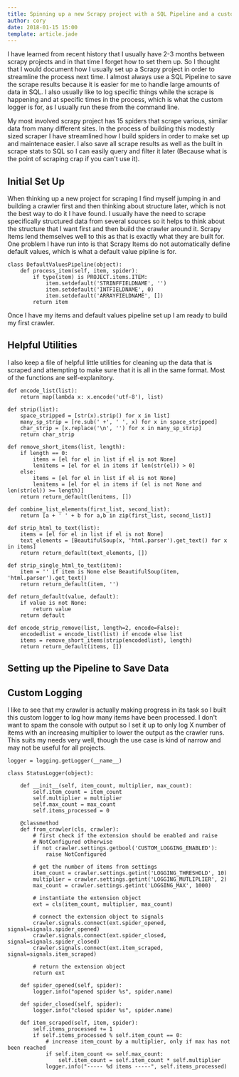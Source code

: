 ```yaml
---
title: Spinning up a new Scrapy project with a SQL Pipeline and a custom Logger
author: cory
date: 2018-01-15 15:00
template: article.jade
---
```


I have learned from recent history that I usually have 2-3 months between scrapy projects and in that time I forget how to set them up.
So I thought that I would document how I usually set up a Scrapy project in order to streamline the process next time. I almost always
use a SQL Pipeline to save the scrape results because it is easier for me to handle large amounts of data in SQL. I also usually like 
to log specific things while the scrape is happening and at specific times in the process, which is what the custom logger is for, as 
I usually run these from the command line.

<span class="more"></span>

My most involved scrapy project has 15 spiders that scrape various, similar data from many different sites. In the process of building this 
modestly sized scraper I have streamlined how I build spiders in order to make set up and maintenace easier. I also save all scrape results 
as well as the built in scrape stats to SQL so I can easily query and filter it later (Because what is the point of scraping crap if you 
can't use it).

Initial Set Up
--------------
When thinking up a new project for scraping I find myself jumping in and building a crawler first and then thinking about structure later, which 
is not the best way to do it I have found. I usually have the need to scrape specifically structured data from several sources so it helps to 
think about the structure that I want first and then build the crawler around it. Scrapy Items lend themselves well to this as that is exactly what 
they are built for. One problem I have run into is that Scrapy Items do not automatically define default values, which is what a default value pipline is for.

```
class DefaultValuesPipeline(object):
    def process_item(self, item, spider):
        if type(item) is PROJECT.items.ITEM:
            item.setdefault('STRINFFIELDNAME', '')
            item.setdefault('INTFIELDNAME', 0)
            item.setdefault('ARRAYFIELDNAME', [])
        return item
```

Once I have my items and default values pipeline set up I am ready to build my first crawler.


Helpful Utilities
-----------------

I also keep a file of helpful little utilities for cleaning up the data that is scraped and attempting to make sure that it is all in the same format. 
Most of the functions are self-explanitory.
```
def encode_list(list):
    return map(lambda x: x.encode('utf-8'), list)

def strip(list):
    space_stripped = [str(x).strip() for x in list]
    many_sp_strip = [re.sub(' +', ' ', x) for x in space_stripped]
    char_strip = [x.replace('\n', '') for x in many_sp_strip]
    return char_strip

def remove_short_items(list, length):
    if length == 0:
        items = [el for el in list if el is not None]
        lenitems = [el for el in items if len(str(el)) > 0]
    else:
        items = [el for el in list if el is not None]
        lenitems = [el for el in items if (el is not None and len(str(el)) >= length)]
    return return_default(lenitems, [])

def combine_list_elements(first_list, second_list):
    return [a + ' ' + b for a,b in zip(first_list, second_list)]

def strip_html_to_text(list):
    items = [el for el in list if el is not None]
    text_elements = [BeautifulSoup(x, 'html.parser').get_text() for x in items]
    return return_default(text_elements, [])

def strip_single_html_to_text(item):
    item = '' if item is None else BeautifulSoup(item, 'html.parser').get_text()
    return return_default(item, '')

def return_default(value, default):
    if value is not None:
        return value
    return default

def encode_strip_remove(list, length=2, encode=False):
    encodedlist = encode_list(list) if encode else list
    items = remove_short_items(strip(encodedlist), length)
    return return_default(items, [])
```

Setting up the Pipeline to Save Data
------------------------------------


Custom Logging
--------------
I like to see that my crawler is actually making progress in its task so I built this custom logger to log how many items have been processed. I don't want 
to spam the console with output so I set it up to only log X number of items with an increasing multiplier to lower the output as the crawler runs. This 
suits my needs very well, though the use case is kind of narrow and may not be useful for all projects.


```
logger = logging.getLogger(__name__)

class StatusLogger(object):

    def __init__(self, item_count, multiplier, max_count):
        self.item_count = item_count
        self.multiplier = multiplier
        self.max_count = max_count
        self.items_processed = 0

    @classmethod
    def from_crawler(cls, crawler):
        # first check if the extension should be enabled and raise
        # NotConfigured otherwise
        if not crawler.settings.getbool('CUSTOM_LOGGING_ENABLED'):
            raise NotConfigured

        # get the number of items from settings
        item_count = crawler.settings.getint('LOGGING_THRESHOLD', 10)
        multiplier = crawler.settings.getint('LOGGING_MUTLIPLIER', 2)
        max_count = crawler.settings.getint('LOGGING_MAX', 1000)

        # instantiate the extension object
        ext = cls(item_count, multiplier, max_count)

        # connect the extension object to signals
        crawler.signals.connect(ext.spider_opened, signal=signals.spider_opened)
        crawler.signals.connect(ext.spider_closed, signal=signals.spider_closed)
        crawler.signals.connect(ext.item_scraped, signal=signals.item_scraped)

        # return the extension object
        return ext

    def spider_opened(self, spider):
        logger.info("opened spider %s", spider.name)

    def spider_closed(self, spider):
        logger.info("closed spider %s", spider.name)

    def item_scraped(self, item, spider):
        self.items_processed += 1
        if self.items_processed % self.item_count == 0:
            # increase item_count by a multiplier, only if max has not been reached
            if self.item_count <= self.max_count:
                self.item_count = self.item_count * self.multiplier
            logger.info("----- %d items -----", self.items_processed)
```